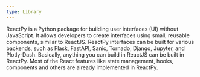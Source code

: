 ```yaml
---
type: Library
---
```


ReactPy is a Python package for building user interfaces (UI) without JavaScript. It allows developers to create interfaces using small, reusable components, similar to ReactJS. ReactPy interfaces can be built for various backends, such as Flask, FastAPI, Sanic, Tornado, Django, Jupyter, and Plotly-Dash. Basically, anything you can build in ReactJS can be built in ReactPy. Most of the React features like state management, hooks, components and others are already implemented in ReactPy.
